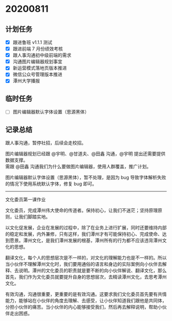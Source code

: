 # 20200811

## 计划任务

- [x] 跟进鲁班 v1.1.1 测试
- [x] 跟进前端 7 月份绩效考核
- [x] 跟人事沟通初中级前端的需求
- [x] 沟通图片编辑器规划事宜
- [x] 新运营模式落地页版本推进
- [x] 微信公众号管理版本推进
- [x] 潭州大学播报

## 临时任务

- [ ] 图片编辑器默认字体设置（思源黑体）

## 记录总结

跟人事沟通，暂停社招，后续会走校招。

图片编辑器规划已经跟 @宇明、@甘道夫、@田鑫 沟通，@宇明 提出还需要提供数据支撑。  
需跟 @田鑫 沟通我们为什么要做图片编辑器，使用人群覆盖，推广计划。

图片编辑器默认字体设置（思源黑体），暂不处理，是因为 bug 导致字体解析失败的情况下使用系统默认字体，修复 bug 即可。

---

文化委员第一课作业

文化委员，完成潭州伟大使命的传道者。保持初心，让我们不迷茫；坚持原理原则，让我们脚踏实地。

以文化促发展，企业在发展的过程中，除了在业务上进行扩展，同时还要维持内部的稳定和发展，内外兼修，只有这样，我们潭州才有可能保持初心、完成使命、达到愿景。潭州文化，是我们潭州发展的根基，潭州所有的行为都不应该违背潭州文化的思想。

翻译文化，每个人的思想层次是不一样的，对文化的理解能力也是不一样的。所以当小伙伴不理解潭州文化时，我们要用通俗的语言和身边的实际案例向小伙伴去解释、去说明。潭州的文化委员的职责就是要不断的向小伙伴解说、翻译文化，那么首先，我们作为文化委员就要提升自身的思想层次，去精读潭州文化，去思考潭州文化。

有效沟通，沟通很重要，更重要的是有效沟通。这要求我们文化委员首先要有共情能力，能够站在小伙伴的角度去理解、去感受，让小伙伴知道我们跟他是共同体，分担小伙伴的痛苦。当小伙伴的内心能够接受我们，然后再去解释说明，帮助小伙伴走出困惑。
